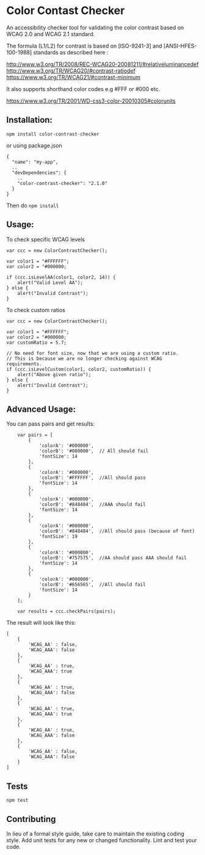 # Color Contast Checker

An accessibility checker tool for validating the color contrast based on WCAG 2.0 and WCAG 2.1 standard.

The formula (L1/L2) for contrast is based on [ISO-9241-3] and [ANSI-HFES-100-1988] standards as described here :

http://www.w3.org/TR/2008/REC-WCAG20-20081211/#relativeluminancedef
http://www.w3.org/TR/WCAG20/#contrast-ratiodef
https://www.w3.org/TR/WCAG21/#contrast-minimum

It also supports shorthand color codes e.g #FFF or #000 etc.

https://www.w3.org/TR/2001/WD-css3-color-20010305#colorunits

Installation:
------------

```
npm install color-contrast-checker
```
or using package.json

```
{
  "name": "my-app",
  ..
  "devDependencies": {
    ..
    "color-contrast-checker": "2.1.0"
  }
}
```
Then do `npm install`

Usage:
-----

To check specific WCAG levels
```
var ccc = new ColorContrastChecker();

var color1 = "#FFFFFF";
var color2 = "#000000;

if (ccc.isLevelAA(color1, color2, 14)) {
    alert("Valid Level AA");
} else {
    alert("Invalid Contrast");
}

```

To check custom ratios
```
var ccc = new ColorContrastChecker();

var color1 = "#FFFFFF";
var color2 = "#000000;
var customRatio = 5.7;

// No need for font size, now that we are using a custom ratio.
// This is because we are no longer checking against WCAG requirements.
if (ccc.isLevelCustom(color1, color2, customRatio)) {
    alert("Above given ratio");
} else {
    alert("Invalid Contrast");
}

```

Advanced Usage:
--------------

You can pass pairs and get results:


```
    var pairs = [
        {
            'colorA': '#000000',
            'colorB': '#000000',  // All should fail
            'fontSize': 14
        },
        {
            'colorA': '#000000',
            'colorB': '#FFFFFF',  //All should pass
            'fontSize': 14
        },
        {
            'colorA': '#000000',
            'colorB': '#848484',  //AAA should fail
            'fontSize': 14
        },
        {
            'colorA': '#000000',
            'colorB': '#848484',  //All should pass (because of font)
            'fontSize': 19
        },
        {
            'colorA': '#000000',
            'colorB': '#757575',  //AA should pass AAA should fail
            'fontSize': 14
        },
        {
            'colorA': '#000000',
            'colorB': '#656565',  //All should fail
            'fontSize': 14
        }
    ];

    var results = ccc.checkPairs(pairs);

```

The result will look like this:

```
[
    {
        'WCAG_AA' : false,
        'WCAG_AAA': false
    },
    {
        'WCAG_AA' : true,
        'WCAG_AAA': true
    },
    {
        'WCAG_AA' : true,
        'WCAG_AAA': false
    },
    {
        'WCAG_AA' : true,
        'WCAG_AAA': true
    },
    {
        'WCAG_AA' : true,
        'WCAG_AAA': false
    },
    {
        'WCAG_AA' : false,
        'WCAG_AAA': false
    }
]
```

## Tests

  `npm test`

## Contributing

In lieu of a formal style guide, take care to maintain the existing coding style. Add unit tests for any new or changed functionality. Lint and test your code.

